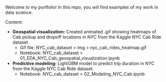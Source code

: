 Welcome to my portfolio! In this repo, you will find examples of my work in data science.<br>

Content:
- <b>Geospatial visualization:</b> Created animated .gif showing heatmaps of Cab pickup and dropoff locations in NYC from the Kaggle NYC Cab Ride dataset 
  - Gif file: NYC_cab_dataset > img > nyc_cab_rides_heatmap.gif
  - Notebook: NYC_cab_dataset > 01_EDA_NYC_Cab_geospatial_visualization.ipynb
- <b>Predictive modeling:</b> LightGBM model to predict trip duration in NYC from the Kaggle NYC Cab Ride dataset.
  - Notebook: NYC_cab_dataset > 02_Modeling_NYC_Cab.ipynb
